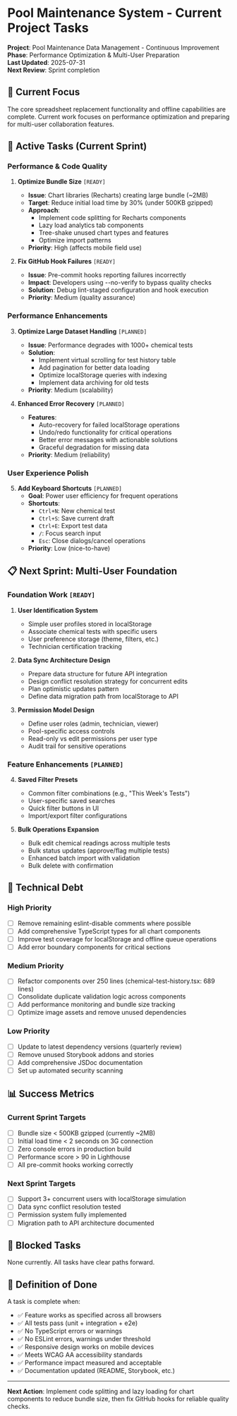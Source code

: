 # Pool Maintenance System - Current Project Tasks

**Project**: Pool Maintenance Data Management - Continuous Improvement  
**Phase**: Performance Optimization & Multi-User Preparation  
**Last Updated**: 2025-07-31  
**Next Review**: Sprint completion

## 🎯 Current Focus

The core spreadsheet replacement functionality and offline capabilities are complete. Current work focuses on performance optimization and preparing for multi-user collaboration features.

## 🚧 Active Tasks (Current Sprint)

### Performance & Code Quality

1. **Optimize Bundle Size** `[READY]`
   - **Issue**: Chart libraries (Recharts) creating large bundle (~2MB)
   - **Target**: Reduce initial load time by 30% (under 500KB gzipped)
   - **Approach**:
     - Implement code splitting for Recharts components
     - Lazy load analytics tab components
     - Tree-shake unused chart types and features
     - Optimize import patterns
   - **Priority**: High (affects mobile field use)

2. **Fix GitHub Hook Failures** `[READY]`
   - **Issue**: Pre-commit hooks reporting failures incorrectly
   - **Impact**: Developers using --no-verify to bypass quality checks
   - **Solution**: Debug lint-staged configuration and hook execution
   - **Priority**: Medium (quality assurance)

### Performance Enhancements

3. **Optimize Large Dataset Handling** `[PLANNED]`
   - **Issue**: Performance degrades with 1000+ chemical tests
   - **Solution**: 
     - Implement virtual scrolling for test history table
     - Add pagination for better data loading
     - Optimize localStorage queries with indexing
     - Implement data archiving for old tests
   - **Priority**: Medium (scalability)

4. **Enhanced Error Recovery** `[PLANNED]`
   - **Features**:
     - Auto-recovery for failed localStorage operations
     - Undo/redo functionality for critical operations
     - Better error messages with actionable solutions
     - Graceful degradation for missing data
   - **Priority**: Medium (reliability)

### User Experience Polish

5. **Add Keyboard Shortcuts** `[PLANNED]`
   - **Goal**: Power user efficiency for frequent operations
   - **Shortcuts**:
     - `Ctrl+N`: New chemical test
     - `Ctrl+S`: Save current draft
     - `Ctrl+E`: Export test data
     - `/`: Focus search input
     - `Esc`: Close dialogs/cancel operations
   - **Priority**: Low (nice-to-have)

## 📋 Next Sprint: Multi-User Foundation

### Foundation Work `[READY]`

1. **User Identification System**
   - Simple user profiles stored in localStorage
   - Associate chemical tests with specific users
   - User preference storage (theme, filters, etc.)
   - Technician certification tracking

2. **Data Sync Architecture Design**
   - Prepare data structure for future API integration
   - Design conflict resolution strategy for concurrent edits
   - Plan optimistic updates pattern
   - Define data migration path from localStorage to API

3. **Permission Model Design**
   - Define user roles (admin, technician, viewer)
   - Pool-specific access controls
   - Read-only vs edit permissions per user type
   - Audit trail for sensitive operations

### Feature Enhancements `[PLANNED]`

4. **Saved Filter Presets**
   - Common filter combinations (e.g., "This Week's Tests")
   - User-specific saved searches
   - Quick filter buttons in UI
   - Import/export filter configurations

5. **Bulk Operations Expansion**
   - Bulk edit chemical readings across multiple tests
   - Bulk status updates (approve/flag multiple tests)
   - Enhanced batch import with validation
   - Bulk delete with confirmation

## 🔧 Technical Debt

### High Priority
- [ ] Remove remaining eslint-disable comments where possible
- [ ] Add comprehensive TypeScript types for all chart components
- [ ] Improve test coverage for localStorage and offline queue operations
- [ ] Add error boundary components for critical sections

### Medium Priority
- [ ] Refactor components over 250 lines (chemical-test-history.tsx: 689 lines)
- [ ] Consolidate duplicate validation logic across components
- [ ] Add performance monitoring and bundle size tracking
- [ ] Optimize image assets and remove unused dependencies

### Low Priority
- [ ] Update to latest dependency versions (quarterly review)
- [ ] Remove unused Storybook addons and stories
- [ ] Add comprehensive JSDoc documentation
- [ ] Set up automated security scanning

## 📊 Success Metrics

### Current Sprint Targets
- [ ] Bundle size < 500KB gzipped (currently ~2MB)
- [ ] Initial load time < 2 seconds on 3G connection
- [ ] Zero console errors in production build
- [ ] Performance score > 90 in Lighthouse
- [ ] All pre-commit hooks working correctly

### Next Sprint Targets
- [ ] Support 3+ concurrent users with localStorage simulation
- [ ] Data sync conflict resolution tested
- [ ] Permission system fully implemented
- [ ] Migration path to API architecture documented

## 🚫 Blocked Tasks

None currently. All tasks have clear paths forward.

## 🎯 Definition of Done

A task is complete when:
- ✅ Feature works as specified across all browsers
- ✅ All tests pass (unit + integration + e2e)
- ✅ No TypeScript errors or warnings
- ✅ No ESLint errors, warnings under threshold
- ✅ Responsive design works on mobile devices
- ✅ Meets WCAG AA accessibility standards
- ✅ Performance impact measured and acceptable
- ✅ Documentation updated (README, Storybook, etc.)

---

**Next Action**: Implement code splitting and lazy loading for chart components to reduce bundle size, then fix GitHub hooks for reliable quality checks.